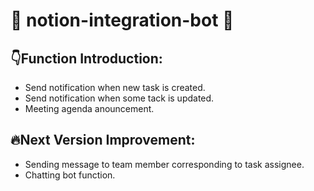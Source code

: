 # 🤖 notion-integration-bot 🤖



## 👇Function Introduction:  
* Send notification when new task is created.  
* Send notification when some tack is updated.  
* Meeting agenda anouncement.  

## 🔥Next Version Improvement:  
* Sending message to team member corresponding to task assignee.
* Chatting bot function.
